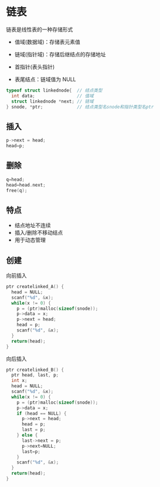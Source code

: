 # 链表

链表是线性表的一种存储形式

- 值域(数据域)：存储表元素值
- 链域(指针域)：存储后继结点的存储地址

- 首指针(表头指针)
- 表尾结点：链域值为 NULL

```C
typeof struct linkednode{  // 结点类型
  int data;                // 值域
  struct linkednode *next; // 链域
} snode, *ptr;             // 结点类型名snode和指针类型名ptr
```

## 插入

```c
p->next = head;
head=p;
```

## 删除

```c
q=head;
head=head.next;
free(q);
```

## 特点

- 结点地址不连续
- 插入/删除不移动结点
- 用于动态管理

## 创建

向前插入

```c
ptr createlinked_A() {
  head = NULL;
  scanf("%d", &x);
  while(x != 0) {
    p = (ptr)malloc(sizeof(snode));
    p->data = x;
    p->next = head;
    head = p;
    scanf("%d", &x);
  }
  return(head);
}
```

向后插入

```c
ptr createlinked_B() {
  ptr head, last, p;
  int x;
  head = NULL;
  scanf("%d", &x);
  while(x != 0) {
    p = (ptr)malloc(sizeof(snode));
    p->data = x;
    if (head == NULL) {
      p->next = head;
      head = p;
      last = p;
    } else {
      last->next = p;
      p->next=NULL;
      last=p;
    }
    scanf("%d", &x);
  }
  return(head);
}
```
